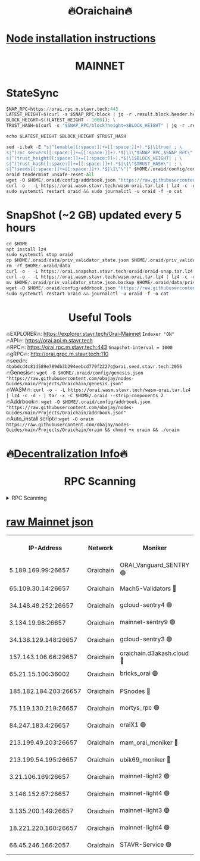 <h1 align="center"> 🔥Oraichain🔥</h1>

[Node installation instructions](https://github.com/obajay/nodes-Guides/tree/main/Projects/Oraichain)
=
<h1 align="center"> MAINNET</h1>

# StateSync
```python
SNAP_RPC=https://orai.rpc.m.stavr.tech:443
LATEST_HEIGHT=$(curl -s $SNAP_RPC/block | jq -r .result.block.header.height); \
BLOCK_HEIGHT=$((LATEST_HEIGHT - 1000)); \
TRUST_HASH=$(curl -s "$SNAP_RPC/block?height=$BLOCK_HEIGHT" | jq -r .result.block_id.hash)

echo $LATEST_HEIGHT $BLOCK_HEIGHT $TRUST_HASH

sed -i.bak -E "s|^(enable[[:space:]]+=[[:space:]]+).*$|\1true| ; \
s|^(rpc_servers[[:space:]]+=[[:space:]]+).*$|\1\"$SNAP_RPC,$SNAP_RPC\"| ; \
s|^(trust_height[[:space:]]+=[[:space:]]+).*$|\1$BLOCK_HEIGHT| ; \
s|^(trust_hash[[:space:]]+=[[:space:]]+).*$|\1\"$TRUST_HASH\"| ; \
s|^(seeds[[:space:]]+=[[:space:]]+).*$|\1\"\"|" $HOME/.oraid/config/config.toml
oraid tendermint unsafe-reset-all
wget -O $HOME/.oraid/config/addrbook.json "https://raw.githubusercontent.com/obajay/nodes-Guides/main/Projects/Oraichain/addrbook.json"
curl -o - -L https://orai.wasm.stavr.tech/wasm-orai.tar.lz4 | lz4 -c -d - | tar -x -C $HOME/.oraid --strip-components 2
sudo systemctl restart oraid && sudo journalctl -u oraid -f -o cat
```
# SnapShot (~2 GB) updated every 5 hours
```python
cd $HOME
apt install lz4
sudo systemctl stop oraid
cp $HOME/.oraid/data/priv_validator_state.json $HOME/.oraid/priv_validator_state.json.backup
rm -rf $HOME/.oraid/data
curl -o - -L https://orai.snapshot.stavr.tech/oraid/oraid-snap.tar.lz4 | lz4 -c -d - | tar -x -C $HOME/.oraid --strip-components 2
curl -o - -L https://orai.wasm.stavr.tech/wasm-orai.tar.lz4 | lz4 -c -d - | tar -x -C $HOME/.oraid --strip-components 2
mv $HOME/.oraid/priv_validator_state.json.backup $HOME/.oraid/data/priv_validator_state.json
wget -O $HOME/.oraid/config/addrbook.json "https://raw.githubusercontent.com/obajay/nodes-Guides/main/Projects/Oraichain/addrbook.json"
sudo systemctl restart oraid && journalctl -u oraid -f -o cat
```

 <h1 align="center"> Useful Tools</h1>

🔥EXPLORER🔥:     https://explorer.stavr.tech/Orai-Mainnet        `Indexer "ON"` \
🔥API🔥:          https://orai.api.m.stavr.tech \
🔥RPC🔥:          https://orai.rpc.m.stavr.tech:443              `Snapshot-interval = 1000` \
🔥gRPC🔥:         http://orai.grpc.m.stavr.tech:110 \
🔥seed🔥:      `4babdcd4c81d589e789db3b294eebcd779f2227c@orai.seed.stavr.tech:2056` \
🔥Genesis🔥:   `wget -O $HOME/.oraid/config/genesis.json "https://raw.githubusercontent.com/obajay/nodes-Guides/main/Projects/Oraichain/genesis.json"` \
🔥WASM🔥:      `curl -o - -L https://orai.wasm.stavr.tech/wasm-orai.tar.lz4 | lz4 -c -d - | tar -x -C $HOME/.oraid --strip-components 2` \
🔥Addrbook🔥:  `wget -O $HOME/.oraid/config/addrbook.json "https://raw.githubusercontent.com/obajay/nodes-Guides/main/Projects/Oraichain/addrbook.json"` \
🔥Auto_install script🔥:`wget -O oraim https://raw.githubusercontent.com/obajay/nodes-Guides/main/Projects/Oraichain/oraim && chmod +x oraim && ./oraim`

🔥[Decentralization Info](https://github.com/obajay/StateSync-snapshots/tree/main/Projects/Oraichain/Decentralization)🔥
=
<h1 align="center"> RPC Scanning</h1>

<details>
<summary>RPC Scanning</summary>

<h2 align="center"> We scan nodes in real time every 4 hours. And we provide the final result of RPC endpoints.
We cannot influence the operation of these nodes in any way. </h2>


```python
If Voting Power is higher than 0 --> then the Node is a validator of the network and may be subject to attack and be a potential threat to the chain.
```
```python
We marked such validators with a red symbol
```

</details>

[raw Mainnet json](https://rpc-check.oraim.stavr.tech/oraim/rpc-oraim-result.json)
=


<table><tr><th>IP-Address</th><th>Network</th><th>Moniker</th><th>Latest Block Height</th><th>Earliest Block Height</th><th>Catching Up</th><th>Tx Index</th><th>Voting Power</th><th>Scan Time</th></tr><tr><td>5.189.169.99:26657</td><td>Oraichain</td><td>ORAI_Vanguard_SENTRY 🟢</td><td>16643583</td><td>0</td><td>False</td><td>off</td><td>0</td><td>2024-03-21T05:42:55.455244636UTC</td></tr><tr><td>65.109.30.14:26657</td><td>Oraichain</td><td>Mach5-Validators 🔴</td><td>16643633</td><td>0</td><td>False</td><td>off</td><td>212</td><td>2024-03-21T05:43:49.647178153UTC</td></tr><tr><td>34.148.48.252:26657</td><td>Oraichain</td><td>gcloud-sentry4 🟢</td><td>16643586</td><td>1</td><td>False</td><td>on</td><td>0</td><td>2024-03-21T05:42:58.731666463UTC</td></tr><tr><td>3.134.19.98:26657</td><td>Oraichain</td><td>mainnet-sentry9 🟢</td><td>16643608</td><td>1</td><td>False</td><td>on</td><td>0</td><td>2024-03-21T05:43:23.093111144UTC</td></tr><tr><td>34.138.129.148:26657</td><td>Oraichain</td><td>gcloud-sentry3 🟢</td><td>16643622</td><td>1</td><td>False</td><td>on</td><td>0</td><td>2024-03-21T05:43:37.954435582UTC</td></tr><tr><td>157.143.106.66:29657</td><td>Oraichain</td><td>oraichain.d3akash.cloud 🔴</td><td>16643592</td><td>15047495</td><td>False</td><td>on</td><td>187</td><td>2024-03-21T05:43:05.170627516UTC</td></tr><tr><td>65.21.15.100:36002</td><td>Oraichain</td><td>bricks_orai 🟢</td><td>16643635</td><td>15848470</td><td>False</td><td>on</td><td>0</td><td>2024-03-21T05:43:56.106087434UTC</td></tr><tr><td>185.182.184.203:26657</td><td>Oraichain</td><td>PSnodes 🔴</td><td>16643584</td><td>15946937</td><td>False</td><td>off</td><td>29</td><td>2024-03-21T05:42:55.776728046UTC</td></tr><tr><td>75.119.130.219:26657</td><td>Oraichain</td><td>mortys_rpc 🟢</td><td>16643628</td><td>15960001</td><td>False</td><td>on</td><td>0</td><td>2024-03-21T05:43:45.130356777UTC</td></tr><tr><td>84.247.183.4:26657</td><td>Oraichain</td><td>oraiX1 🟢</td><td>16642487</td><td>16177601</td><td>False</td><td>on</td><td>0</td><td>2024-03-21T05:44:00.568242567UTC</td></tr><tr><td>213.199.49.203:26657</td><td>Oraichain</td><td>mam_orai_moniker 🔴</td><td>16643601</td><td>16268001</td><td>False</td><td>on</td><td>8</td><td>2024-03-21T05:43:14.232689083UTC</td></tr><tr><td>213.199.54.195:26657</td><td>Oraichain</td><td>ubik69_moniker 🔴</td><td>16643584</td><td>16400001</td><td>False</td><td>on</td><td>1830</td><td>2024-03-21T05:42:56.063816274UTC</td></tr><tr><td>3.21.106.169:26657</td><td>Oraichain</td><td>mainnet-light2 🟢</td><td>16643600</td><td>16436001</td><td>False</td><td>on</td><td>0</td><td>2024-03-21T05:43:13.930828817UTC</td></tr><tr><td>3.146.152.67:26657</td><td>Oraichain</td><td>mainnet-light4 🟢</td><td>16643609</td><td>16436001</td><td>False</td><td>on</td><td>0</td><td>2024-03-21T05:43:23.700635894UTC</td></tr><tr><td>3.135.200.149:26657</td><td>Oraichain</td><td>mainnet-light3 🟢</td><td>16643613</td><td>16436001</td><td>False</td><td>on</td><td>0</td><td>2024-03-21T05:43:28.468877022UTC</td></tr><tr><td>18.221.220.160:26657</td><td>Oraichain</td><td>mainnet-light4 🟢</td><td>16643617</td><td>16588001</td><td>False</td><td>on</td><td>0</td><td>2024-03-21T05:43:33.206419406UTC</td></tr><tr><td>66.45.246.166:2057</td><td>Oraichain</td><td>STAVR-Service 🟢</td><td>16637010</td><td>16631001</td><td>False</td><td>on</td><td>0</td><td>2024-03-21T05:43:44.744321783UTC</td></tr></table>
